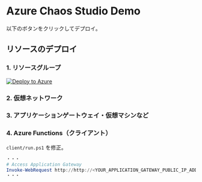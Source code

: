 # Azure Chaos Studio Demo

以下のボタンをクリックしてデプロイ。

## リソースのデプロイ

### 1. リソースグループ

[![Deploy to Azure](https://aka.ms/deploytoazurebutton)](https://portal.azure.com/#create/Microsoft.Template/uri/https%3A%2F%2Fraw.githubusercontent.com%2Fkohei3110%2FChaos-Studio-Hands-on-Lab%2Fmaster%2Ftemplates%2F01-resource-group%2Fresource-group.json)

### 2. 仮想ネットワーク

### 3. アプリケーションゲートウェイ・仮想マシンなど

### 4. Azure Functions（クライアント）

`client/run.ps1` を修正。

```powershell
・・・
# Access Application Gateway
Invoke-WebRequest http://http://<YOUR_APPLICATION_GATEWAY_PUBLIC_IP_ADDRESS>/
・・・
```

